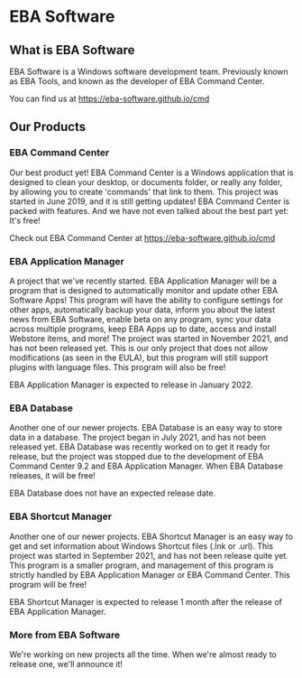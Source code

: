 # EBA Software

## What is EBA Software

EBA Software is a Windows software development team.
Previously known as EBA Tools, and known as the developer of EBA Command Center.

You can find us at https://eba-software.github.io/cmd

## Our Products

### EBA Command Center

Our best product yet! EBA Command Center is a Windows application that is designed to clean your desktop, or documents folder, or really any folder, by allowing you to create 'commands' that link to them. This project was started in June 2019, and it is still getting updates! EBA Command Center is packed with features. And we have not even talked about the best part yet: It's free!

Check out EBA Command Center at https://eba-software.github.io/cmd

### EBA Application Manager

A project that we've recently started. EBA Application Manager will be a program that is designed to automatically monitor and update other EBA Software Apps! This program will have the ability to configure settings for other apps, automatically backup your data, inform you about the latest news from EBA Software, enable beta on any program, sync your data across multiple programs, keep EBA Apps up to date, access and install Webstore items, and more! The project was started in November 2021, and has not been released yet. This is our only project that does not allow modifications (as seen in the EULA), but this program will still support plugins with language files. This program will also be free!

EBA Application Manager is expected to release in January 2022.

### EBA Database

Another one of our newer projects. EBA Database is an easy way to store data in a database. The project began in July 2021, and has not been released yet. EBA Database was recently worked on to get it ready for release, but the project was stopped due to the development of EBA Command Center 9.2 and EBA Application Manager. When EBA Database releases, it will be free!

EBA Database does not have an expected release date.

### EBA Shortcut Manager

Another one of our newer projects. EBA Shortcut Manager is an easy way to get and set information about Windows Shortcut files (.lnk or .url). This project was started in September 2021, and has not been release quite yet. This program is a smaller program, and management of this program is strictly handled by EBA Application Manager or EBA Command Center. This program will be free!

EBA Shortcut Manager is expected to release 1 month after the release of EBA Application Manager.

### More from EBA Software

We're working on new projects all the time. When we're almost ready to release one, we'll announce it!
